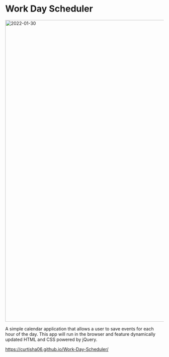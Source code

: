 # Work Day Scheduler 

<img width="960" alt="2022-01-30" src="https://user-images.githubusercontent.com/93747193/151723433-dee32cc5-2c4c-4c21-9c45-58eeb04fb764.png">

A simple calendar application that allows a user to save events for each hour of the day. This app will run in the browser and feature dynamically updated HTML and CSS powered by jQuery.

https://curtisha06.github.io/Work-Day-Scheduler/
